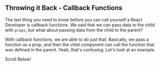 ## Throwing it Back - Callback Functions

The last thing you need to know before you can call yourself a React Developer is callback functions.  We said that we can pass data to the child with `props`, but what about passing data from the child to the parent? 

With callback functions, we are able to do just that. Basically, we pass a function as a prop, and then the child component can call the function that was defined in the parent. Yeah, that's confusing. Let's look at an example.

Scroll Below!
